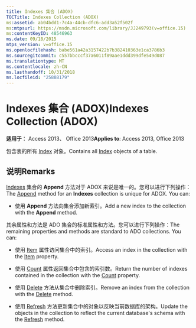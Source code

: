 ```yaml
---
title: Indexes 集合 (ADOX)
TOCTitle: Indexes Collection (ADOX)
ms:assetid: ab04bdd1-7c4a-44cb-dfc6-add3a52f502f
ms:mtpsurl: https://msdn.microsoft.com/library/JJ249793(v=office.15)
ms:contentKeyID: 48546963
ms.date: 09/18/2015
mtps_version: v=office.15
ms.openlocfilehash: babe561a42a3157422b7b382410363e1ca3786b3
ms.sourcegitcommit: c557bbcccf37a6011f89aae1ddd399dfe549d087
ms.translationtype: MT
ms.contentlocale: zh-CN
ms.lasthandoff: 10/31/2018
ms.locfileid: "25888179"
---
```

# <a name="indexes-collection-adox"></a><span data-ttu-id="d6e52-102">Indexes 集合 (ADOX)</span><span class="sxs-lookup"><span data-stu-id="d6e52-102">Indexes Collection (ADOX)</span></span>


<span data-ttu-id="d6e52-103">**适用于**： Access 2013、 Office 2013</span><span class="sxs-lookup"><span data-stu-id="d6e52-103">**Applies to**: Access 2013, Office 2013</span></span>

<span data-ttu-id="d6e52-104">包含表的所有 [Index](index-object-adox.md) 对象。</span><span class="sxs-lookup"><span data-stu-id="d6e52-104">Contains all [Index](index-object-adox.md) objects of a table.</span></span>

## <a name="remarks"></a><span data-ttu-id="d6e52-105">说明</span><span class="sxs-lookup"><span data-stu-id="d6e52-105">Remarks</span></span>

<span data-ttu-id="d6e52-p101">[Indexes](append-method-adox-indexes.md) 集合的 **Append** 方法对于 ADOX 来说是唯一的。您可以进行下列操作：</span><span class="sxs-lookup"><span data-stu-id="d6e52-p101">The [Append](append-method-adox-indexes.md) method for an **Indexes** collection is unique for ADOX. You can:</span></span>

  - <span data-ttu-id="d6e52-108">使用 **Append** 方法向集合添加新索引。</span><span class="sxs-lookup"><span data-stu-id="d6e52-108">Add a new index to the collection with the **Append** method.</span></span>

<span data-ttu-id="d6e52-p102">其余属性和方法是 ADO 集合的标准属性和方法。您可以进行下列操作：</span><span class="sxs-lookup"><span data-stu-id="d6e52-p102">The remaining properties and methods are standard to ADO collections. You can:</span></span>

  - <span data-ttu-id="d6e52-111">使用 [Item](item-property-ado.md) 属性访问集合中的索引。</span><span class="sxs-lookup"><span data-stu-id="d6e52-111">Access an index in the collection with the [Item](item-property-ado.md) property.</span></span>

  - <span data-ttu-id="d6e52-112">使用 [Count](count-property-ado.md) 属性返回集合中包含的索引数。</span><span class="sxs-lookup"><span data-stu-id="d6e52-112">Return the number of indexes contained in the collection with the [Count](count-property-ado.md) property.</span></span>

  - <span data-ttu-id="d6e52-113">使用 [Delete](delete-method-adox-collections.md) 方法从集合中删除索引。</span><span class="sxs-lookup"><span data-stu-id="d6e52-113">Remove an index from the collection with the [Delete](delete-method-adox-collections.md) method.</span></span>

  - <span data-ttu-id="d6e52-114">使用 [Refresh](refresh-method-ado.md) 方法更新集合中的对象以反映当前数据库的架构。</span><span class="sxs-lookup"><span data-stu-id="d6e52-114">Update the objects in the collection to reflect the current database's schema with the [Refresh](refresh-method-ado.md) method.</span></span>

